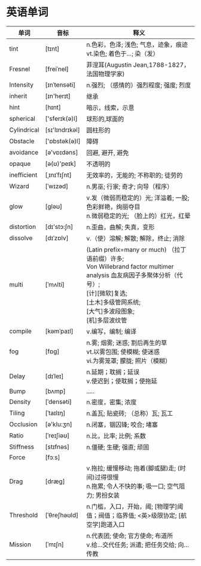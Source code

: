 # 英语单词


|单词|音标|释义|
| --- | --- | --- |
|tint|[tɪnt]|n.色彩，色泽; 浅色; 气息，迹象，痕迹<br/>vt.染色; 着色于…; 染（发）|
|Fresnel|[freiˈnel]|菲涅耳(Augustin Jean,1788-1827，法国物理学家)|
|Intensity|[ɪnˈtensəti]|n.强烈; （感情的）强烈程度; 强度; 烈度|
|inherit|[ɪn'herɪt]|继承|
|hint|[hɪnt]|暗示，线索，示意|
|spherical|['sferɪk(ə)l]|球形的,球面的|
|Cylindrical|[sɪ'lɪndrɪkəl]|圆柱形的|
|Obstacle|['ɒbstək(ə)l]|障碍|
|avoidance|[ə'vɒɪdəns]|回避, 避开, 避免|
|opaque|[ə(ʊ)'peɪk]|不透明的|
|inefficient|[ˌɪnɪˈfɪʃnt]|无效率的，无能的; 不称职的; 徒劳的|
|Wizard|[ˈwɪzəd]|n.男巫; 行家; 奇才; 向导（程序）|
|glow|[ɡləʊ]|v.发（微弱而稳定的）光; 洋溢着; 一股; 色彩鲜艳，绚丽夺目<br/>n.微弱稳定的光; （脸上的）红光，红晕|
|distortion|[dɪ'stɔ:ʃn]|n.歪曲，曲解; 失真，变形|
|dissolve|[dɪˈzɒlv]|v.（使）溶解; 解散; 解除，终止; 消除|
|multi|[ˈmʌlti]|(Latin prefix=many or much) （拉丁语前缀）许多; <br/>Von Willebrand factor multimer analysis 血友病因子多聚体分析（代号）;<br/> [计][微软]复选; <br/>[土木]多级管网系统; <br/>[大气]多波段图象; <br/>[机]多层波纹管|
|compile|[kəmˈpaɪl]|v.编写，编制; 编译|
|fog|[fɒɡ]|n.雾; 烟雾; 迷惑; 割后再生的草<br/>vt.以雾包围; 使模糊; 使迷惑<br/>vi.为雾笼罩; 朦胧; 照片（模糊）|
|Delay|[dɪˈleɪ]|n.延期；耽搁；延误<br/>v.使迟到；使耽搁；使拖延|
|Bump|[bʌmp]|.....|
|Density|[ˈdensəti]|n.密度，密集; 浓度|
|Tiling|[ˈtaɪlɪŋ]|n.盖瓦; 贴瓷砖; （总称）瓦; 瓦工|
|Occlusion|[ə'klu:ʒn]|n.闭塞，锢囚锋; 咬合; 堵塞|
|Ratio|[ˈreɪʃiəʊ]|n.比，比率; 比例; 系数|
|Stiffness|[stɪfnəs]|n.僵硬; 生硬; 强直; 顽固|
|Force|[fɔːs]||
|Drag|[dræɡ]|v.拖拉; 缓慢移动; 拖着(脚或腿)走; (时间)过得很慢<br/>n.拖累; 令人不快的事; 吸一口; 空气阻力; 男扮女装|
|Threshold|[ˈθreʃhəʊld]|n.门槛，入口，开始，阈; [物理学]阈值；阀值；临界值; <英>级限协定; [航空学]跑道入口|
|Mission|[ˈmɪʃn]|n.代表团; 使命; 官方使命; 布道所<br>v.给…交代任务; 派遣; 把任务交给; 向…传教|
